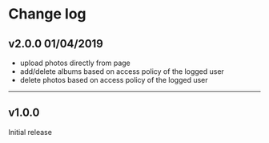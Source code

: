 # Change log

## v2.0.0 01/04/2019
- upload photos directly from page
- add/delete albums based on access policy of the logged user
- delete photos based on access policy of the logged user

---

## v1.0.0

Initial release